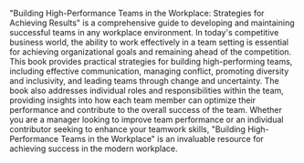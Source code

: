 "Building High-Performance Teams in the Workplace: Strategies for Achieving Results" is a comprehensive guide to developing and maintaining successful teams in any workplace environment. In today's competitive business world, the ability to work effectively in a team setting is essential for achieving organizational goals and remaining ahead of the competition. This book provides practical strategies for building high-performing teams, including effective communication, managing conflict, promoting diversity and inclusivity, and leading teams through change and uncertainty. The book also addresses individual roles and responsibilities within the team, providing insights into how each team member can optimize their performance and contribute to the overall success of the team. Whether you are a manager looking to improve team performance or an individual contributor seeking to enhance your teamwork skills, "Building High-Performance Teams in the Workplace" is an invaluable resource for achieving success in the modern workplace.
